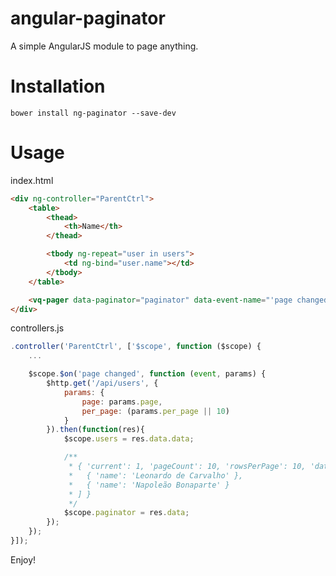 angular-paginator
=================

A simple AngularJS module to page anything.

Installation
=================
```bower install ng-paginator --save-dev```

Usage
=================

index.html
```html
<div ng-controller="ParentCtrl">
	<table>
		<thead>
			<th>Name</th>
		</thead>

		<tbody ng-repeat="user in users">
			<td ng-bind="user.name"></td>
		</tbody>
	</table>

	<vq-pager data-paginator="paginator" data-event-name="'page changed'" data-current-key="'current'" data-last-key="'pageCount'"></vq-pager>
</div>
```

controllers.js
```js
.controller('ParentCtrl', ['$scope', function ($scope) {
	...

	$scope.$on('page changed', function (event, params) {
		$http.get('/api/users', {
			params: {
				page: params.page,
				per_page: (params.per_page || 10)
			}
		}).then(function(res){
			$scope.users = res.data.data;

			/**
			 * { 'current': 1, 'pageCount': 10, 'rowsPerPage': 10, 'data': [
			 *   { 'name': 'Leonardo de Carvalho' },
			 *   { 'name': 'Napoleão Bonaparte' }
			 * ] }
			 */
			$scope.paginator = res.data;
		});
	});
}]);
```

Enjoy!
